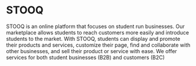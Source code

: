 # STOOQ

STOOQ is an online platform that focuses on
student run businesses. Our marketplace allows students to reach customers more
easily and introduce students to the market. With STOOQ, students can display
and promote their products and services, customize their page, find and
collaborate with other businesses, and sell their product or service with ease.
We offer services for both student businesses (B2B) and customers (B2C)
